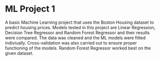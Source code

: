 # ML Project 1

A basic Machine Learning project that uses the Boston Housing dataset to predict housing prices.
Models tested in this project are Linear Regression, Decision Tree Regressor and Random Forest Regressor and their results were compared.
The data was cleaned and the ML models were fitted indiviually. Cross-validation was also carried out to ensure proper functioning of the models.
Random Forest Regressor worked best on the given dataset.
